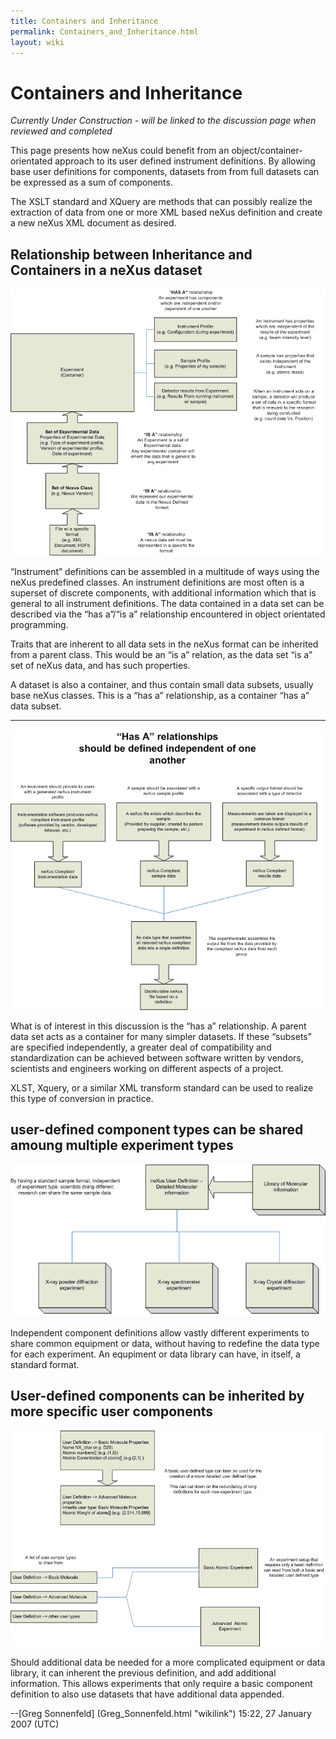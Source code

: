 ```yaml
---
title: Containers and Inheritance
permalink: Containers_and_Inheritance.html
layout: wiki
---
```

Containers and Inheritance
==========================

*Currently Under Construction - will be linked to the discussion page
when reviewed and completed*

This page presents how neXus could benefit from an
object/container-orientated approach to its user defined instrument
definitions. By allowing base user definitions for components, datasets
from from full datasets can be expressed as a sum of components.

The XSLT standard and XQuery are methods that can possibly realize the
extraction of data from one or more XML based neXus definition and
create a new neXus XML document as desired.

Relationship between Inheritance and Containers in a neXus dataset
------------------------------------------------------------------

![](COP_neXus_slide1.PNG "COP_neXus_slide1.PNG")

“Instrument” definitions can be assembled in a multitude of ways using
the neXus predefined classes. An instrument definitions are most often
is a superset of discrete components, with additional information which
that is general to all instrument definitions. The data contained in a
data set can be described via the “has a”/“is a” relationship
encountered in object orientated programming.

Traits that are inherent to all data sets in the neXus format can be
inherited from a parent class. This would be an “is a” relation, as the
data set “is a” set of neXus data, and has such properties.

A dataset is also a container, and thus contain small data subsets,
usually base neXus classes. This is a “has a” relationship, as a
container “has a” data subset.

------------------------------------------------------------------------

![](COP_neXus_slide2.PNG "COP_neXus_slide2.PNG")

What is of interest in this discussion is the “has a” relationship. A
parent data set acts as a container for many simpler datasets. If these
“subsets” are specified independently, a greater deal of compatibility
and standardization can be achieved between software written by vendors,
scientists and engineers working on different aspects of a project.

XLST, Xquery, or a similar XML transform standard can be used to realize
this type of conversion in practice.

user-defined component types can be shared amoung multiple experiment types
---------------------------------------------------------------------------

![](COP_neXus_slide3.PNG "COP_neXus_slide3.PNG")

Independent component definitions allow vastly different experiments to
share common equipment or data, without having to redefine the data type
for each experiment. An equpiment or data library can have, in itself, a
standard format.

User-defined components can be inherited by more specific user components
-------------------------------------------------------------------------

![](COP_neXus_slide4.PNG "COP_neXus_slide4.PNG")

Should additional data be needed for a more complicated equipment or
data library, it can inherent the previous definition, and add
additional information. This allows experiments that only require a
basic component definition to also use datasets that have additional
data appended.

--[Greg Sonnenfeld] (Greg_Sonnenfeld.html "wikilink") 15:22, 27 January
2007 (UTC)
